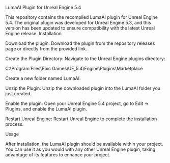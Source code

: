 LumaAI Plugin for Unreal Engine 5.4

This repository contains the recompiled LumaAI plugin for Unreal Engine 5.4. The original plugin was developed for Unreal Engine 5.3, and this version has been updated to ensure compatibility with the latest Unreal Engine release.
Installation

Download the plugin:
Download the plugin from the repository releases page or directly from the provided link.

Create the Plugin Directory:
Navigate to the Unreal Engine plugins directory:

C:\Program Files\Epic Games\UE_5.4\Engine\Plugins\Marketplace

Create a new folder named LumaAI.

Unzip the Plugin:
Unzip the downloaded plugin into the LumaAI folder you just created.

Enable the plugin:
Open your Unreal Engine 5.4 project, go to Edit -> Plugins, and enable the LumaAI plugin.

Restart Unreal Engine:
Restart Unreal Engine to complete the installation process.

Usage

After installation, the LumaAI plugin should be available within your project. You can use it as you would with any other Unreal Engine plugin, taking advantage of its features to enhance your project.

